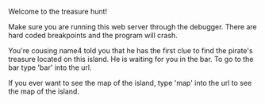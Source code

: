 Welcome to the treasure hunt!

Make sure you are running this web server through the debugger. There are hard coded breakpoints and the program will crash.

You're cousing name4 told you that he has the first clue to find the pirate's treasure located on this island. He is waiting for you in the bar. To go to the bar type 'bar' into the url.

If you ever want to see the map of the island, type 'map' into the url to see the map of the island.